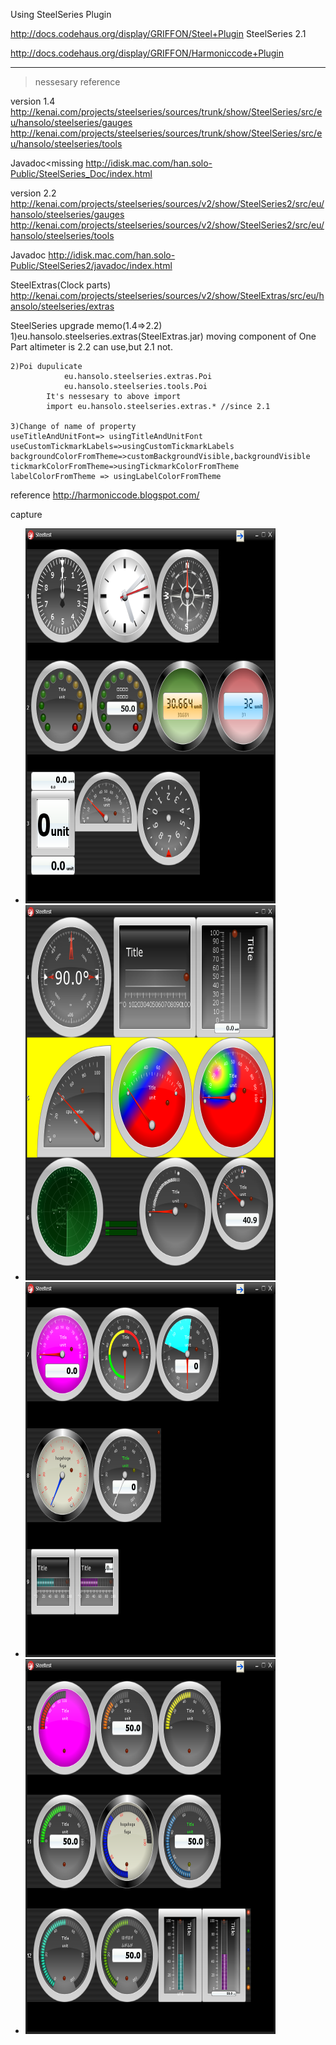 Using SteelSeries Plugin

  http://docs.codehaus.org/display/GRIFFON/Steel+Plugin
    SteelSeries 2.1

  http://docs.codehaus.org/display/GRIFFON/Harmoniccode+Plugin

-----------------------------------------------------------------------
>nessesary reference 

version 1.4
  http://kenai.com/projects/steelseries/sources/trunk/show/SteelSeries/src/eu/hansolo/steelseries/gauges
  http://kenai.com/projects/steelseries/sources/trunk/show/SteelSeries/src/eu/hansolo/steelseries/tools

  Javadoc<missing 
    http://idisk.mac.com/han.solo-Public/SteelSeries_Doc/index.html

version 2.2
  http://kenai.com/projects/steelseries/sources/v2/show/SteelSeries2/src/eu/hansolo/steelseries/gauges
  http://kenai.com/projects/steelseries/sources/v2/show/SteelSeries2/src/eu/hansolo/steelseries/tools

  Javadoc
    http://idisk.mac.com/han.solo-Public/SteelSeries2/javadoc/index.html

  SteelExtras(Clock parts)
    http://kenai.com/projects/steelseries/sources/v2/show/SteelExtras/src/eu/hansolo/steelseries/extras


  SteelSeries upgrade memo(1.4=>2.2) 
    1)eu.hansolo.steelseries.extras(SteelExtras.jar) moving component of One Part
      altimeter is 2.2 can use,but 2.1 not.

    2)Poi dupulicate 
				eu.hansolo.steelseries.extras.Poi
				eu.hansolo.steelseries.tools.Poi
			It's nessesary to above import 
			import eu.hansolo.steelseries.extras.* //since 2.1

    3)Change of name of property 
    useTitleAndUnitFont=> usingTitleAndUnitFont
    useCustomTickmarkLabels=>usingCustomTickmarkLabels
    backgroundColorFromTheme=>customBackgroundVisible,backgroundVisible 
    tickmarkColorFromTheme=>usingTickmarkColorFromTheme
    labelColorFromTheme => usingLabelColorFromTheme


reference
  http://harmoniccode.blogspot.com/

capture

* <img src="https://github.com/kimukou/griffontest/raw/master/steeltest/screen_capture_page1.png" width="400" height="600">
* <img src="https://github.com/kimukou/griffontest/raw/master/steeltest/screen_capture_page2.png" width="400" height="600">
* <img src="https://github.com/kimukou/griffontest/raw/master/steeltest/screen_capture_page3.png" width="400" height="600">
* <img src="https://github.com/kimukou/griffontest/raw/master/steeltest/screen_capture_page4.png" width="400" height="600">
